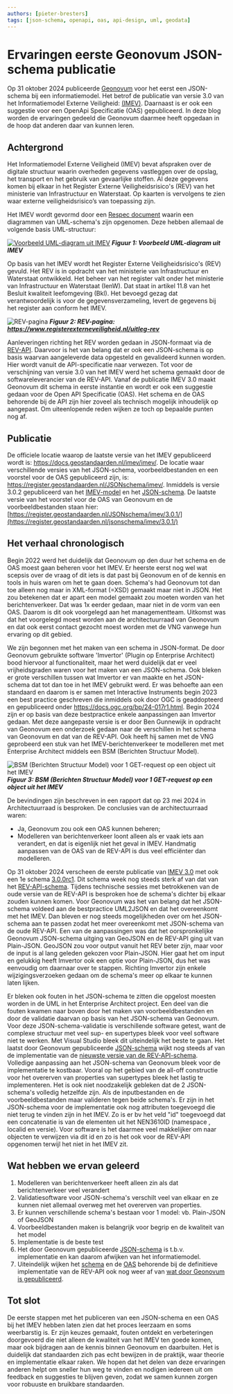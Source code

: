 ```yaml
---
authors: [pieter-bresters]
tags: [json-schema, openapi, oas, api-design, uml, geodata]
---
```


# Ervaringen eerste Geonovum JSON-schema publicatie

Op 31 oktober 2024 publiceerde [Geonovum](https://www.geonovum.nl) voor het
eerst een JSON-schema bij een informatiemodel. Het betrof de publicatie van
versie 3.0 van het Informatiemodel Externe Veiligheid:
[(IMEV)](https://www.geonovum.nl/geo-standaarden/informatiemodel-externe-veiligheid).
Daarnaast is er ook een suggestie voor een OpenApi Specificatie (OAS)
gepubliceerd. In deze blog worden de ervaringen gedeeld die Geonovum daarmee
heeft opgedaan in de hoop dat anderen daar van kunnen leren.

<!-- truncate -->

## Achtergrond

Het Informatiemodel Externe Veiligheid (IMEV) bevat afspraken over de digitale
structuur waarin overheden gegevens vastleggen over de opslag, het transport en
het gebruik van gevaarlijke stoffen. Al deze gegevens komen bij elkaar in het
Register Externe Veiligheidsrisico's (REV) van het ministerie van Infrastructuur
en Waterstaat. Op kaarten is vervolgens te zien waar externe veiligheidsrisico’s
van toepassing zijn.

Het IMEV wordt gevormd door een
[Respec document](https://docs.geostandaarden.nl/imev/imev/) waarin een
diagrammen van UML-schema's zijn opgenomen. Deze hebben allemaal de volgende
basis UML-structuur:

[![Voorbeeld UML-diagram uit IMEV](img/imev-figuur1.png)](img/imev-figuur1.png)
**_Figuur 1: Voorbeeld UML-diagram uit IMEV_**

Op basis van het IMEV wordt het Register Externe Veiligheidsrisico's (REV)
gevuld. Het REV is in opdracht van het ministerie van Infrastructuur en
Waterstaat ontwikkeld. Het beheer van het register valt onder het ministerie van
Infrastructuur en Waterstaat (IenW). Dat staat in artikel 11.8 van het Besluit
kwaliteit leefomgeving (Bkl). Het bevoegd gezag dat verantwoordelijk is voor de
gegevensverzameling, levert de gegevens bij het register aan conform het IMEV.

![REV-pagina](img/imev-figuur2.png) **_Figuur 2: REV-pagina:
https://www.registerexterneveiligheid.nl/uitleg-rev_**

Aanleveringen richting het REV worden gedaan in JSON-formaat via de
[REV-API](https://rev-portaal.nl/oas/rev-v5-specification.yaml). Daarvoor is het
van belang dat er ook een JSON-schema is op basis waarvan aangeleverde data
opgesteld en gevalideerd kunnen worden. Hier wordt vanuit de API-specificatie
naar verwezen. Tot voor de verschijning van versie 3.0 van het IMEV werd het
schema gemaakt door de softwareleverancier van de REV-API. Vanaf de publicatie
IMEV 3.0 maakt Geonovum dit schema in eerste instantie en wordt er ook een
suggestie gedaan voor de Open API Specificatie (OAS). Het schema en de OAS
behorende bij de API zijn hier zoveel als technisch mogelijk inhoudelijk op
aangepast. Om uiteenlopende reden wijken ze toch op bepaalde punten nog af.

## Publicatie

De officiele locatie waarop de laatste versie van het IMEV gepubliceerd wordt
is: https://docs.geostandaarden.nl/imev/imev/. De locatie waar verschillende
versies van het JSON-schema, voorbeeldbestanden en een voorstel voor de OAS
gepubliceerd zijn, is: https://register.geostandaarden.nl/JSONschema/imev/.
Inmiddels is versie 3.0.2 gepubliceerd van het
[IMEV-model](https://docs.geostandaarden.nl/imev/imev/) en het
[JSON-schema](https://register.geostandaarden.nl/jsonschema/imev/3.0.2/IMEV3.0.2_schema.json).
De laatste versie van het voorstel voor de OAS van Geonovum en de
voorbeeldbestanden staan hier:
[https://register.geostandaarden.nl/JSONschema/imev/3.0.1/](https://register.geostandaarden.nl/jsonschema/imev/3.0.1/)

## Het verhaal chronologisch

Begin 2022 werd het duidelijk dat Geonovum op den duur het schema en de OAS
moest gaan beheren voor het IMEV. Er heerste eerst nog wel wat scepsis over de
vraag of dit iets is dat past bij Geonovum en of de kennis en tools in huis
waren om het te gaan doen. Schema's had Geonovum tot dan toe alleen nog maar in
XML-format (=XSD) gemaakt maar niet in JSON. Het zou betekenen dat er apart een
model gemaakt zou moeten worden van het berichtenverkeer. Dat was 1x eerder
gedaan, maar niet in de vorm van een OAS. Daarom is dit ook voorgelegd aan het
managementteam. Uitkomst was dat het voorgelegd moest worden aan de
architectuurraad van Geonovum en dat ook eerst contact gezocht moest worden met
de VNG vanwege hun ervaring op dit gebied.

We zijn begonnen met het maken van een schema in JSON-format. De door Geonovum
gebruikte software 'Imvertor' (Plugin op Enterprise Architect) bood hiervoor al
functionaliteit, maar het werd duidelijk dat er veel vrijheidsgraden waren voor
het maken van een JSON-schema. Ook bleken er grote verschillen tussen wat
Imvertor er van maakte en het JSON-schema dat tot dan toe in het IMEV gebruikt
werd. Er was behoefte aan een standaard en daarom is er samen met Interactive
Instruments begin 2023 een best practice geschreven die inmiddels ook door OGC
is geaddopteerd en gepubliceerd onder https://docs.ogc.org/bp/24-017r1.html.
Begin 2024 zijn er op basis van deze bestpractice enkele aanpassingen aan
Imvertor gedaan. Met deze aangepaste versie is er door Ben Gunnewijk in opdracht
van Geonovum een onderzoek gedaan naar de verschillen in het schema van Geonovum
en dat van de REV-API. Ook heeft hij samen met de VNG geprobeerd een stuk van
het IMEV-berichtenverkeer te modelleren met met Enterprise Architect middels een
BSM (Berichten Structuur Model).

<!-- <img width="500" height="434" alt="image" src="https://github.com/user-attachments/assets/23286807-58d4-41a4-95d4-93c23baa6da2" />   -->

![BSM (Berichten Structuur Model) voor 1 GET-request op een object uit het IMEV](img/imev-figuur3.png)
**_Figuur 3: BSM (Berichten Structuur Model) voor 1 GET-request op een object
uit het IMEV_**

De bevindingen zijn beschreven in een rapport dat op 23 mei 2024 in
Architectuurraad is besproken. De conclusies van de architectuurraad waren:

- Ja, Geonovum zou ook een OAS kunnen beheren;
- Modelleren van berichtenverkeer loont alleen als er vaak iets aan verandert,
  en dat is eigenlijk niet het geval in IMEV. Handmatig aanpassen van de OAS van
  de REV-API is dus veel efficiënter dan modelleren.

Op 31 oktober 2024 verscheen de eerste publicatie van
[IMEV 3.0](https://docs.geostandaarden.nl/imev/def-im-imev-20241031/) met ook
een 1e schema
[3.0.0rc1](https://register.geostandaarden.nl/jsonschema/imev/3.0.0rc/). Dit
schema week nog steeds sterk af van dat van het
[REV-API-schema](https://rev-portaal.nl/oas/imev20-schema.yaml). Tijdens
technische sessies met betrokkenen van de oude versie van de REV-API is
besproken hoe de schema's dichter bij elkaar zouden kunnen komen. Voor Geonovum
was het van belang dat het JSON-schema voldeed aan de bestpractice UML2JSON en
dat het overeenkomt met het IMEV. Dan bleven er nog steeds mogelijkheden over om
het JSON-schema aan te passen zodat het meer overeenkomt met JSON-schema van de
oude REV-API. Een van de aanpassingen was dat het oorspronkelijke Geonovum
JSON-schema uitging van GeoJSON en de REV-API ging uit van Plain-JSON. GeoJSON
zou voor output vanuit het REV beter zijn, maar voor de input is al lang geleden
gekozen voor Plain-JSON. Hier gaat het om input en gelukkig heeft Imvertor ook
een optie voor Plain-JSON, dus het was eenvoudig om daarnaar over te stappen.
Richting Imvertor zijn enkele wijzigingsverzoeken gedaan om de schema's meer op
elkaar te kunnen laten lijken.

Er bleken ook fouten in het JSON-schema te zitten die opgelost moesten worden in
de UML in het Enterprise Architect project. Een deel van die fouten kwamen naar
boven door het maken van voorbeeldbestanden en door de validatie daarvan op
basis van het JSON-schema van Geonovum. Voor deze JSON-schema-validatie is
verschillende software getest, want de complexe structuur met veel sup- en
supertypes bleek voor veel software niet te werken. Met Visual Studio bleek dit
uiteindelijk het beste te gaan. Het laatst door Geonovum gepubliceerde
[JSON-schema](https://register.geostandaarden.nl/jsonschema/imev/3.0.2/IMEV3.0.2_schema.json)
wijkt nog steeds af van de implementatie van de
[nieuwste versie van de REV-API-schema](https://rev-portaal.nl/oas/imev30-schema.yaml).
Volledige aanpassing aan het JSON-schema van Geonovum bleek voor de
implementatie te kostbaar. Vooral op het gebied van de all-off constructie voor
het overerven van properties van supertypes bleek het lastig te implementeren.
Het is ook niet noodzakelijk gebleken dat de 2 JSON-schema's volledig hetzelfde
zijn. Als de inputbestanden en de voorbeeldbestanden maar valideren tegen beide
schema's. Er zijn in het JSON-schema voor de implementatie ook nog attributen
toegevoegd die niet terug te vinden zijn in het IMEV. Zo is er bv het veld "id"
toegevoegd dat een concatenatie is van de elementen uit het NEN3610ID (namespace
, localid en versie). Voor software is het daarmee veel makkelijker om naar
objecten te verwijzen via dit id en zo is het ook voor de REV-API opgenomen
terwijl het niet in het IMEV zit.

## Wat hebben we ervan geleerd

1. Modelleren van berichtenverkeer heeft alleen zin als dat berichtenverkeer
   veel verandert
1. Validatiesoftware voor JSON-schema's verschilt veel van elkaar en ze kunnen
   niet allemaal overweg met het overerven van properties.
1. Er kunnen verschillende schema's bestaan voor 1 model: vb. Plain-JSON of
   GeoJSON
1. Voorbeeldbestanden maken is belangrijk voor begrip en de kwaliteit van het
   model
1. Implementatie is de beste test
1. Het door Geonovum gepubliceerde
   [JSON-schema](https://register.geostandaarden.nl/jsonschema/imev/3.0.2/IMEV3.0.2_schema.json)
   is t.b.v. implementatie en kan daarom afwijken van het informatiemodel.
1. Uiteindelijk wijken het
   [schema](https://rev-portaal.nl/oas/imev30-schema.yaml) en de
   [OAS](https://rev-portaal.nl/oas/rev-v5-specification.yaml) behorende bij de
   definitieve implementatie van de REV-API ook nog weer af van
   [wat door Geonovum is gepubliceerd](https://register.geostandaarden.nl/jsonschema/imev/).

## Tot slot

De eerste stappen met het publiceren van een JSON-schema en een OAS bij het IMEV
hebben laten zien dat het proces leerzaam en soms weerbarstig is. Er zijn keuzes
gemaakt, fouten ontdekt en verbeteringen doorgevoerd die niet alleen de
kwaliteit van het IMEV ten goede komen, maar ook bijdragen aan de kennis binnen
Geonovum en daarbuiten. Het is duidelijk dat standaarden zich pas echt bewijzen
in de praktijk, waar theorie en implementatie elkaar raken. We hopen dat het
delen van deze ervaringen anderen helpt om sneller hun weg te vinden en nodigen
iedereen uit om feedback en suggesties te blijven geven, zodat we samen kunnen
zorgen voor robuuste en bruikbare standaarden.
